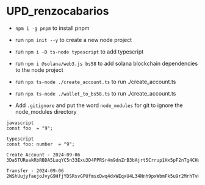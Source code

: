 # UPD_renzocabarios


- `npm i -g pnpm` to install pnpm
- run `npm init --y` to create a new node project
- run `npm i -D ts-node typescript` to add typescript
- run `npm i @solana/web3.js bs58` to add solana blockchain dependencies to the node project

- run `npx ts-node ./create_account.ts` to run ./create_account.ts
- run `npx ts-node ./wallet_to_bs58.ts` to run ./create_account.ts
- Add `.gitignore` and put the word `node_modules` for git to ignore the node_modules directory

```
javascript
const foo  = "9";

typescript
const foo: number  = "9";

```

```
Create Account - 2024-09-06
3Da5TUReakRbRBDA5LuqYC5n33Exu3D4PPRSr4m9dnZrB3bAjrt5Crrup1Hx5pF2nTg4CHaLz6KgbdJW4YByvrbd

Transfer - 2024-09-06
2WShUujyfaejoJvyG9HfjYDSRsvGPUfmsxDwq4dxWEqxU4L34Nnh9pxWbmFk5u9r2MrhTvHLaCr3H76WZGqRoqXD

```
